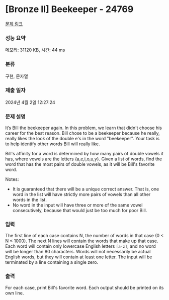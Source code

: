 # [Bronze II] Beekeeper - 24769 

[문제 링크](https://www.acmicpc.net/problem/24769) 

### 성능 요약

메모리: 31120 KB, 시간: 44 ms

### 분류

구현, 문자열

### 제출 일자

2024년 4월 2일 12:27:24

### 문제 설명

<p>It’s Bill the beekeeper again. In this problem, we learn that didn't choose his career for the best reason. Bill chose to be a beekeeper because he really, really likes the look of the double e's in the word "beekeeper". Your task is to help identify other words Bill will really like.</p>

<p>Bill's affinity for a word is determined by how many pairs of double vowels it has, where vowels are the letters {a,e,i,o,u,y}. Given a list of words, find the word that has the most pairs of double vowels, as it will be Bill's favorite word.</p>

<p>Notes:</p>

<ul>
	<li>It is guaranteed that there will be a unique correct answer. That is, one word in the list will have strictly more pairs of vowels than all other words in the list.</li>
	<li>No word in the input will have three or more of the same vowel consecutively, because that would just be too much for poor Bill.</li>
</ul>

### 입력 

 <p>The first line of each case contains N, the number of words in that case (0 < N ≤ 1000). The next N lines will contain the words that make up that case. Each word will contain only lowercase English letters <code>[a-z]</code>, and no word will be longer than 80 characters. Words will not necessarily be actual English words, but they will contain at least one letter. The input will be terminated by a line containing a single zero.</p>

### 출력 

 <p>For each case, print Bill's favorite word. Each output should be printed on its own line.</p>

